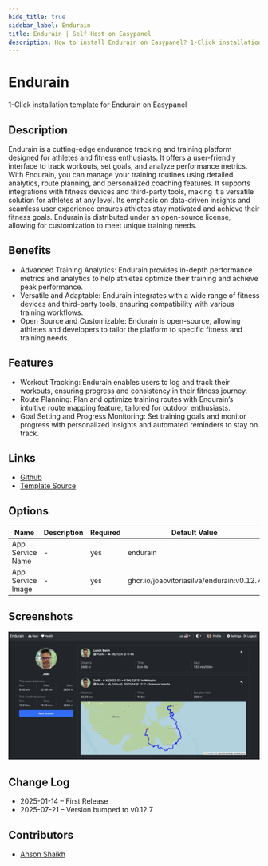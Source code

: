 ```yaml
---
hide_title: true
sidebar_label: Endurain
title: Endurain | Self-Host on Easypanel
description: How to install Endurain on Easypanel? 1-Click installation template for Endurain on Easypanel
---
```


<!-- generated -->

# Endurain

1-Click installation template for Endurain on Easypanel

## Description

Endurain is a cutting-edge endurance tracking and training platform designed for athletes and fitness enthusiasts. It offers a user-friendly interface to track workouts, set goals, and analyze performance metrics. With Endurain, you can manage your training routines using detailed analytics, route planning, and personalized coaching features. It supports integrations with fitness devices and third-party tools, making it a versatile solution for athletes at any level. Its emphasis on data-driven insights and seamless user experience ensures athletes stay motivated and achieve their fitness goals. Endurain is distributed under an open-source license, allowing for customization to meet unique training needs.

## Benefits

- Advanced Training Analytics: Endurain provides in-depth performance metrics and analytics to help athletes optimize their training and achieve peak performance.
- Versatile and Adaptable: Endurain integrates with a wide range of fitness devices and third-party tools, ensuring compatibility with various training workflows.
- Open Source and Customizable: Endurain is open-source, allowing athletes and developers to tailor the platform to specific fitness and training needs.

## Features

- Workout Tracking: Endurain enables users to log and track their workouts, ensuring progress and consistency in their fitness journey.
- Route Planning: Plan and optimize training routes with Endurain’s intuitive route mapping feature, tailored for outdoor enthusiasts.
- Goal Setting and Progress Monitoring: Set training goals and monitor progress with personalized insights and automated reminders to stay on track.

## Links

- [Github](https://github.com/joaovitoriasilva/endurain)
- [Template Source](https://github.com/easypanel-io/templates/tree/main/templates/endurain)

## Options

Name | Description | Required | Default Value
-|-|-|-
App Service Name | - | yes | endurain
App Service Image | - | yes | ghcr.io/joaovitoriasilva/endurain:v0.12.7

## Screenshots

![Endurain Screenshot](./assets/screenshot.png)

## Change Log

- 2025-01-14 – First Release
- 2025-07-21 – Version bumped to v0.12.7

## Contributors

- [Ahson Shaikh](https://github.com/Ahson-Shaikh)

